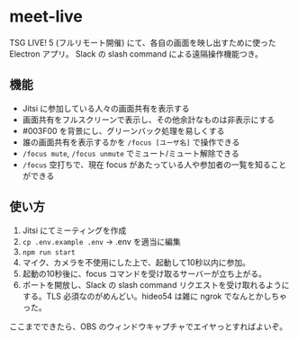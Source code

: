 # meet-live

TSG LIVE! 5 (フルリモート開催) にて、各自の画面を映し出すために使った Electron アプリ。
Slack の slash command による遠隔操作機能つき。

## 機能

* Jitsi に参加している人々の画面共有を表示する
* 画面共有をフルスクリーンで表示し、その他余計なものは非表示にする
* #003F00 を背景にし、グリーンバック処理を易しくする
* 誰の画面共有を表示するかを `/focus [ユーザ名]` で操作できる
* `/focus mute`, `/focus unmute` でミュート/ミュート解除できる
* `/focus` 空打ちで、現在 focus があたっている人や参加者の一覧を知ることができる

## 使い方

1. Jitsi にてミーティングを作成
1. `cp .env.example .env` → .env を適当に編集
1. `npm run start`
1. マイク、カメラを不使用にした上で、起動して10秒以内に参加。
1. 起動の10秒後に、focus コマンドを受け取るサーバーが立ち上がる。
1. ポートを開放し、Slack の slash command リクエストを受け取れるようにする。TLS 必須なのがめんどい。hideo54 は雑に ngrok でなんとかしちゃった。

ここまでできたら、OBS のウィンドウキャプチャでエイヤっとすればよいぞ。